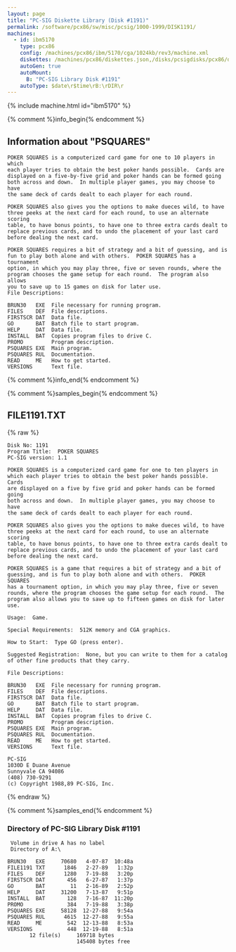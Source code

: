 ```yaml
---
layout: page
title: "PC-SIG Diskette Library (Disk #1191)"
permalink: /software/pcx86/sw/misc/pcsig/1000-1999/DISK1191/
machines:
  - id: ibm5170
    type: pcx86
    config: /machines/pcx86/ibm/5170/cga/1024kb/rev3/machine.xml
    diskettes: /machines/pcx86/diskettes.json,/disks/pcsigdisks/pcx86/diskettes.json
    autoGen: true
    autoMount:
      B: "PC-SIG Library Disk #1191"
    autoType: $date\r$time\rB:\rDIR\r
---
```


{% include machine.html id="ibm5170" %}

{% comment %}info_begin{% endcomment %}

## Information about "PSQUARES"

    POKER SQUARES is a computerized card game for one to 10 players in which
    each player tries to obtain the best poker hands possible.  Cards are
    displayed on a five-by-five grid and poker hands can be formed going
    both across and down.  In multiple player games, you may choose to have
    the same deck of cards dealt to each player for each round.
    
    POKER SQUARES also gives you the options to make dueces wild, to have
    three peeks at the next card for each round, to use an alternate scoring
    table, to have bonus points, to have one to three extra cards dealt to
    replace previous cards, and to undo the placement of your last card
    before dealing the next card.
    
    POKER SQUARES requires a bit of strategy and a bit of guessing, and is
    fun to play both alone and with others.  POKER SQUARES has a tournament
    option, in which you may play three, five or seven rounds, where the
    program chooses the game setup for each round.  The program also allows
    you to save up to 15 games on disk for later use.
    File Descriptions:
    
    BRUN30   EXE  File necessary for running program.
    FILES    DEF  File descriptions.
    FIRSTSCR DAT  Data file.
    GO       BAT  Batch file to start program.
    HELP     DAT  Data file.
    INSTALL  BAT  Copies program files to drive C.
    PROMO         Program description.
    PSQUARES EXE  Main program.
    PSQUARES RUL  Documentation.
    READ     ME   How to get started.
    VERSIONS      Text file.
{% comment %}info_end{% endcomment %}

{% comment %}samples_begin{% endcomment %}

## FILE1191.TXT

{% raw %}
```
Disk No: 1191
Program Title:  POKER SQUARES
PC-SIG version: 1.1

POKER SQUARES is a computerized card game for one to ten players in
which each player tries to obtain the best poker hands possible.  Cards
are displayed on a five by five grid and poker hands can be formed going
both across and down.  In multiple player games, you may choose to have
the same deck of cards dealt to each player for each round.

POKER SQUARES also gives you the options to make dueces wild, to have
three peeks at the next card for each round, to use an alternate scoring
table, to have bonus points, to have one to three extra cards dealt to
replace previous cards, and to undo the placement of your last card
before dealing the next card.

POKER SQUARES is a game that requires a bit of strategy and a bit of
guessing, and is fun to play both alone and with others.  POKER SQUARES
has a tournament option, in which you may play three, five or seven
rounds, where the program chooses the game setup for each round.  The
program also allows you to save up to fifteen games on disk for later
use.

Usage:  Game.

Special Requirements:  512K memory and CGA graphics.

How to Start:  Type GO (press enter).

Suggested Registration:  None, but you can write to them for a catalog
of other fine products that they carry.

File Descriptions:

BRUN30   EXE  File necessary for running program.
FILES    DEF  File descriptions.
FIRSTSCR DAT  Data file.
GO       BAT  Batch file to start program.
HELP     DAT  Data file.
INSTALL  BAT  Copies program files to drive C.
PROMO         Program description.
PSQUARES EXE  Main program.
PSQUARES RUL  Documentation.
READ     ME   How to get started.
VERSIONS      Text file.

PC-SIG
1030D E Duane Avenue
Sunnyvale CA 94086
(408) 730-9291
(c) Copyright 1988,89 PC-SIG, Inc.

```
{% endraw %}

{% comment %}samples_end{% endcomment %}

### Directory of PC-SIG Library Disk #1191

     Volume in drive A has no label
     Directory of A:\

    BRUN30   EXE     70680   4-07-87  10:48a
    FILE1191 TXT      1846   2-27-89   1:32p
    FILES    DEF      1280   7-19-88   3:20p
    FIRSTSCR DAT       456   6-27-87   1:37p
    GO       BAT        11   2-16-89   2:52p
    HELP     DAT     31200   7-13-87   9:51p
    INSTALL  BAT       128   7-16-87  11:20p
    PROMO              384   7-19-88   3:38p
    PSQUARES EXE     58128  12-27-88   9:54a
    PSQUARES RUL      4615  12-27-88   9:55a
    READ     ME        542  12-13-88   8:53a
    VERSIONS           448  12-19-88   8:51a
           12 file(s)     169718 bytes
                          145408 bytes free
